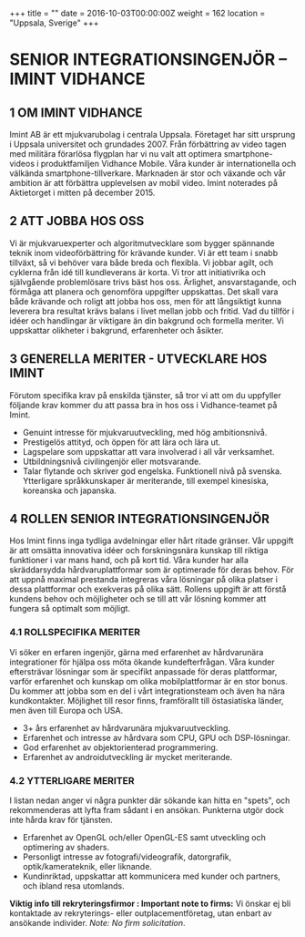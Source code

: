 +++
title = ""
date = 2016-10-03T00:00:00Z
weight = 162
location = "Uppsala, Sverige"
+++
# SENIOR INTEGRATIONSINGENJÖR – IMINT VIDHANCE
## 1 OM IMINT VIDHANCE
Imint AB är ett mjukvarubolag i centrala Uppsala. Företaget har sitt ursprung i Uppsala universitet och grundades 2007. Från förbättring av video tagen med militära förarlösa flygplan har vi nu valt att optimera smartphone-videos i produktfamiljen Vidhance Mobile.
Våra kunder är internationella och välkända smartphone-tillverkare. Marknaden är stor och växande och vår ambition är att förbättra upplevelsen av mobil video. Imint noterades på Aktietorget i mitten på december 2015.

## 2 ATT JOBBA HOS OSS
Vi är mjukvaruexperter och algoritmutvecklare som bygger spännande teknik inom videoförbättring för krävande kunder. Vi är ett team i snabb tillväxt, så vi behöver vara både breda och flexibla. Vi jobbar agilt, och cyklerna från idé till kundleverans är korta.
Vi tror att initiativrika och självgående problemlösare trivs bäst hos oss. Ärlighet, ansvarstagande, och förmåga att planera och genomföra uppgifter uppskattas. Det skall vara både krävande och roligt att jobba hos oss, men för att långsiktigt kunna leverera bra resultat krävs balans i livet mellan jobb och fritid. Vad du tillför i idéer och handlingar är viktigare än din bakgrund och formella meriter. Vi uppskattar olikheter i bakgrund, erfarenheter och åsikter.

## 3 GENERELLA MERITER - UTVECKLARE HOS IMINT
Förutom specifika krav på enskilda tjänster, så tror vi att om du uppfyller följande krav kommer du att passa bra in hos oss i Vidhance-teamet på Imint.

- Genuint intresse för mjukvaruutveckling, med hög ambitionsnivå.
- Prestigelös attityd, och öppen för att lära och lära ut.
- Lagspelare som uppskattar att vara involverad i all vår verksamhet.
- Utbildningsnivå civilingenjör eller motsvarande.
- Talar flytande och skriver god engelska. Funktionell nivå på svenska. Ytterligare språkkunskaper är meriterande, till exempel kinesiska, koreanska och japanska.

## 4 ROLLEN SENIOR INTEGRATIONSINGENJÖR
Hos Imint finns inga tydliga avdelningar eller hårt ritade gränser. Vår uppgift är att omsätta innovativa idéer och forskningsnära kunskap till riktiga funktioner i var mans hand, och på kort tid. Våra kunder har alla skräddarsydda hårdvaruplattformar som är optimerade för deras behov. För att uppnå maximal prestanda integreras våra lösningar på olika platser i dessa plattformar och exekveras på olika sätt. Rollens uppgift är att förstå kundens behov och möjligheter och se till att vår lösning kommer att fungera så optimalt som möjligt.

### 4.1 ROLLSPECIFIKA MERITER
Vi söker en erfaren ingenjör, gärna med erfarenhet av hårdvarunära integrationer för hjälpa oss möta ökande kundefterfrågan. Våra kunder eftersträvar lösningar som är specifikt anpassade för deras plattformar, varför erfarenhet och kunskap om olika mobilplattformar är en stor bonus. Du kommer att jobba som en del i vårt integrationsteam och även ha nära kundkontakter. Möjlighet till resor finns, framförallt till östasiatiska länder, men även till Europa och USA.

- 3+ års erfarenhet av hårdvarunära mjukvaruutveckling.
- Erfarenhet och intresse av hårdvara som CPU, GPU och DSP-lösningar.
- God erfarenhet av objektorienterad programmering.
- Erfarenhet av androidutveckling är mycket meriterande.

### 4.2 YTTERLIGARE MERITER
I listan nedan anger vi några punkter där sökande kan hitta en "spets", och rekommenderas att lyfta fram sådant i en ansökan. Punkterna utgör dock inte hårda krav för tjänsten.

- Erfarenhet av OpenGL och/eller OpenGL-ES samt utveckling och optimering av shaders.
- Personligt intresse av fotografi/videografik, datorgrafik, optik/kamerateknik, eller liknande.
- Kundinriktad, uppskattar att kommunicera med kunder och partners, och ibland resa utomlands.

**Viktig info till rekryteringsfirmor : Important note to firms:**
Vi önskar ej bli kontaktade av rekryterings- eller outplacementföretag, utan enbart av ansökande individer. *Note: No firm solicitation*.
